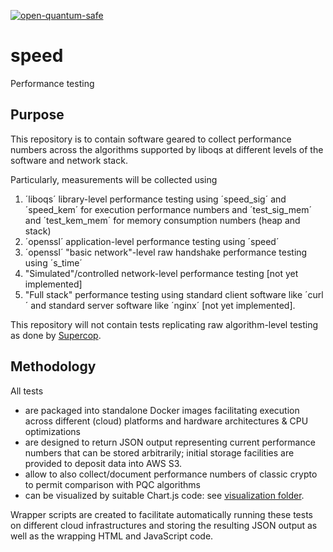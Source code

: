[![open-quantum-safe](https://circleci.com/gh/open-quantum-safe/speed.svg?style=svg)](https://app.circleci.com/pipelines/github/open-quantum-safe/speed)

# speed
Performance testing

## Purpose

This repository is to contain software geared to collect performance numbers across the algorithms supported by liboqs at different levels of the software and network stack.

Particularly, measurements will be collected using 
1) ´liboqs´ library-level performance testing using ´speed_sig´ and ´speed_kem´ for execution performance numbers and ´test_sig_mem´ and ´test_kem_mem´ for memory consumption numbers (heap and stack)
2) ´openssl´ application-level performance testing using ´speed´
3) ´openssl´ "basic network"-level raw handshake performance testing using ´s_time´
4) "Simulated"/controlled network-level performance testing [not yet implemented]
5) "Full stack" performance testing using standard client software like ´curl´ and standard server software like ´nginx´ [not yet implemented].

This repository will not contain tests replicating raw algorithm-level testing as done by [Supercop](https://bench.cr.yp.to/supercop.html).

## Methodology

All tests 
- are packaged into standalone Docker images facilitating execution across different (cloud) platforms and hardware architectures & CPU optimizations
- are designed to return JSON output representing current performance numbers that can be stored arbitrarily; initial storage facilities are provided to deposit data into AWS S3.
- allow to also collect/document performance numbers of classic crypto to permit comparison with PQC algorithms
- can be visualized by suitable Chart.js code: see [visualization folder](https://github.com/open-quantum-safe/speed/tree/master/visualization).

Wrapper scripts are created to facilitate automatically running these tests on different cloud infrastructures and storing the resulting JSON output as well as the wrapping HTML and JavaScript code.
